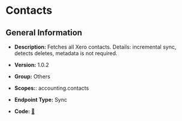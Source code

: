 # Contacts

## General Information

- **Description:** Fetches all Xero contacts.
Details: incremental sync, detects deletes, metadata is not required.

- **Version:** 1.0.2
- **Group:** Others
- **Scopes:**: accounting.contacts
- **Endpoint Type:** Sync
- **Code:** [🔗](https://github.com/NangoHQ/integration-templates/tree/main/integrations/xero/syncs/contacts.ts)
